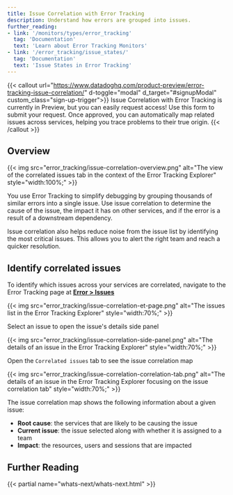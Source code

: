 ```yaml
---
title: Issue Correlation with Error Tracking 
description: Understand how errors are grouped into issues.
further_reading:
- link: '/monitors/types/error_tracking'
  tag: 'Documentation'
  text: 'Learn about Error Tracking Monitors'
- link: '/error_tracking/issue_states/'
  tag: 'Documentation'
  text: 'Issue States in Error Tracking'
---
```

{{< callout url="https://www.datadoghq.com/product-preview/error-tracking-issue-correlation/" d-toggle="modal" d_target="#signupModal" custom_class="sign-up-trigger">}}
Issue Correlation with Error Tracking is currently in Preview, but you can easily request access! Use this form to submit your request. Once approved, you can automatically map related issues across services, helping you trace problems to their true origin.
{{< /callout >}} 
## Overview 

{{< img src="error_tracking/issue-correlation-overview.png" alt="The view of the correlated issues tab in the context of the Error Tracking Explorer" style="width:100%;" >}}

You use Error Tracking to simplify debugging by grouping thousands of similar errors into a single issue. Use issue correlation to determine the cause of the issue, the impact it has on other services, and if the error is a result of a downstream dependency. 

Issue correlation also helps reduce noise from the issue list by identifying the most critical issues. This allows you to alert the right team and reach a quicker resolution. 

## Identify correlated issues
To identify which issues across your services are correlated, navigate to the Error Tracking page at [**Error > Issues**][1]

{{< img src="error_tracking/issue-correlation-et-page.png" alt="The issues list in the Error Tracking Explorer" style="width:70%;" >}}

Select an issue to open the issue's details side panel

{{< img src="error_tracking/issue-correlation-side-panel.png" alt="The details of an issue in the Error Tracking Explorer" style="width:70%;" >}}

Open the `Correlated issues` tab to see the issue correlation map

{{< img src="error_tracking/issue-correlation-correlation-tab.png" alt="The details of an issue in the Error Tracking Explorer focusing on the issue correlation tab" style="width:70%;" >}}

The issue correlation map shows the following information about a given issue:
- **Root cause**: the services that are likely to be causing the issue
- **Current issue**: the issue selected along with whether it is assigned to a team
- **Impact**: the resources, users and sessions that are impacted


## Further Reading

{{< partial name="whats-next/whats-next.html" >}}



[1]: https://app.datadoghq.com/error-tracking

